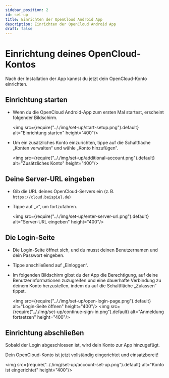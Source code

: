 ```yaml
---
sidebar_position: 2
id: set-up
title: Einrichten der OpenCloud Android App
description: Einrichten der OpenCloud Android App
draft: false
---
```


# Einrichtung deines OpenCloud-Kontos

Nach der Installation der App kannst du jetzt dein OpenCloud-Konto einrichten.

## Einrichtung starten

- Wenn du die OpenCloud Android-App zum ersten Mal startest, erscheint folgender Bildschirm.

  <img src={require(".././img/set-up/start-setup.png").default} alt="Einrichtung starten" height="400"/>

- Um ein zusätzliches Konto einzurichten, tippe auf die Schaltfläche „Konten verwalten“ und wähle „Konto hinzufügen“.

  <img src={require(".././img/set-up/additional-account.png").default} alt="Zusätzliches Konto" height="400"/>

## Deine Server-URL eingeben

- Gib die URL deines OpenCloud-Servers ein (z. B. `https://cloud.beispiel.de`)
- Tippe auf „>“, um fortzufahren.

  <img src={require(".././img/set-up/enter-server-url.png").default} alt="Server-URL eingeben" height="400"/>

## Die Login-Seite

- Die Login-Seite öffnet sich, und du musst deinen Benutzernamen und dein Passwort eingeben.
- Tippe anschließend auf „Einloggen“.

- Im folgenden Bildschirm gibst du der App die Berechtigung, auf deine Benutzerinformationen zuzugreifen und eine dauerhafte Verbindung zu deinem Konto herzustellen, indem du auf die Schaltfläche „Zulassen“ tippst.

  <img src={require(".././img/set-up/open-login-page.png").default} alt="Login-Seite öffnen" height="400"/>
  <img src={require(".././img/set-up/continue-sign-in.png").default} alt="Anmeldung fortsetzen" height="400"/>

## Einrichtung abschließen

Sobald der Login abgeschlossen ist, wird dein Konto zur App hinzugefügt.

Dein OpenCloud-Konto ist jetzt vollständig eingerichtet und einsatzbereit!

<img src={require(".././img/set-up/account-set-up.png").default} alt="Konto ist eingerichtet" height="400"/>
